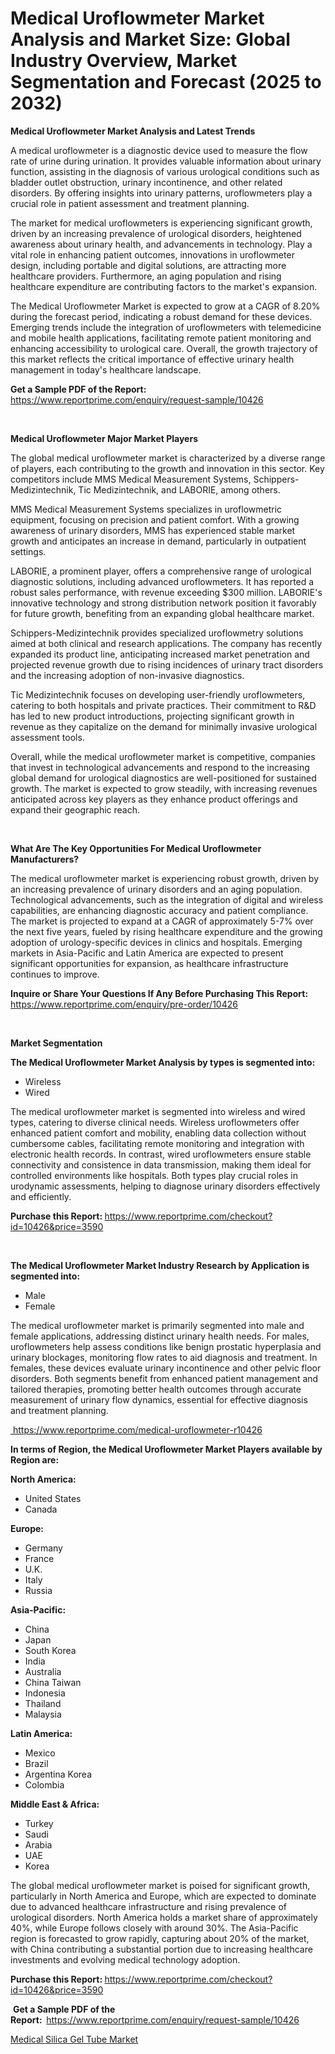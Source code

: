 <p><h1>Medical Uroflowmeter Market Analysis and Market Size: Global Industry Overview, Market Segmentation and Forecast (2025 to 2032)</h1></p><p><strong>Medical Uroflowmeter Market Analysis and Latest Trends</strong></p>
<p><p>A medical uroflowmeter is a diagnostic device used to measure the flow rate of urine during urination. It provides valuable information about urinary function, assisting in the diagnosis of various urological conditions such as bladder outlet obstruction, urinary incontinence, and other related disorders. By offering insights into urinary patterns, uroflowmeters play a crucial role in patient assessment and treatment planning.</p><p>The market for medical uroflowmeters is experiencing significant growth, driven by an increasing prevalence of urological disorders, heightened awareness about urinary health, and advancements in technology. Play a vital role in enhancing patient outcomes, innovations in uroflowmeter design, including portable and digital solutions, are attracting more healthcare providers. Furthermore, an aging population and rising healthcare expenditure are contributing factors to the market's expansion.</p><p>The Medical Uroflowmeter Market is expected to grow at a CAGR of 8.20% during the forecast period, indicating a robust demand for these devices. Emerging trends include the integration of uroflowmeters with telemedicine and mobile health applications, facilitating remote patient monitoring and enhancing accessibility to urological care. Overall, the growth trajectory of this market reflects the critical importance of effective urinary health management in today's healthcare landscape.</p></p>
<p><strong>Get a Sample PDF of the Report:&nbsp;</strong> <a href="https://www.reportprime.com/enquiry/request-sample/10426?utm_campaign=3440&utm_medium=2&utm_source=Github&utm_content=ia&utm_term=20032025&utm_id=medical-uroflowmeter">https://www.reportprime.com/enquiry/request-sample/10426</a></p>
<p>&nbsp;</p>
<p><strong>Medical Uroflowmeter Major Market Players</strong></p>
<p><p>The global medical uroflowmeter market is characterized by a diverse range of players, each contributing to the growth and innovation in this sector. Key competitors include MMS Medical Measurement Systems, Schippers-Medizintechnik, Tic Medizintechnik, and LABORIE, among others. </p><p>MMS Medical Measurement Systems specializes in uroflowmetric equipment, focusing on precision and patient comfort. With a growing awareness of urinary disorders, MMS has experienced stable market growth and anticipates an increase in demand, particularly in outpatient settings.</p><p>LABORIE, a prominent player, offers a comprehensive range of urological diagnostic solutions, including advanced uroflowmeters. It has reported a robust sales performance, with revenue exceeding $300 million. LABORIE's innovative technology and strong distribution network position it favorably for future growth, benefiting from an expanding global healthcare market.</p><p>Schippers-Medizintechnik provides specialized uroflowmetry solutions aimed at both clinical and research applications. The company has recently expanded its product line, anticipating increased market penetration and projected revenue growth due to rising incidences of urinary tract disorders and the increasing adoption of non-invasive diagnostics.</p><p>Tic Medizintechnik focuses on developing user-friendly uroflowmeters, catering to both hospitals and private practices. Their commitment to R&D has led to new product introductions, projecting significant growth in revenue as they capitalize on the demand for minimally invasive urological assessment tools.</p><p>Overall, while the medical uroflowmeter market is competitive, companies that invest in technological advancements and respond to the increasing global demand for urological diagnostics are well-positioned for sustained growth. The market is expected to grow steadily, with increasing revenues anticipated across key players as they enhance product offerings and expand their geographic reach.</p></p>
<p>&nbsp;</p>
<p><strong>What Are The Key Opportunities For Medical Uroflowmeter Manufacturers?</strong></p>
<p><p>The medical uroflowmeter market is experiencing robust growth, driven by an increasing prevalence of urinary disorders and an aging population. Technological advancements, such as the integration of digital and wireless capabilities, are enhancing diagnostic accuracy and patient compliance. The market is projected to expand at a CAGR of approximately 5-7% over the next five years, fueled by rising healthcare expenditure and the growing adoption of urology-specific devices in clinics and hospitals. Emerging markets in Asia-Pacific and Latin America are expected to present significant opportunities for expansion, as healthcare infrastructure continues to improve.</p></p>
<p><strong>Inquire or Share Your Questions If Any Before Purchasing This Report:</strong> <a href="https://www.reportprime.com/enquiry/pre-order/10426?utm_campaign=3440&utm_medium=2&utm_source=Github&utm_content=ia&utm_term=20032025&utm_id=medical-uroflowmeter">https://www.reportprime.com/enquiry/pre-order/10426</a></p>
<p>&nbsp;</p>
<p><strong>Market Segmentation</strong></p>
<p><strong>The Medical Uroflowmeter Market Analysis by types is segmented into:</strong></p>
<p><ul><li>Wireless</li><li>Wired</li></ul></p>
<p><p>The medical uroflowmeter market is segmented into wireless and wired types, catering to diverse clinical needs. Wireless uroflowmeters offer enhanced patient comfort and mobility, enabling data collection without cumbersome cables, facilitating remote monitoring and integration with electronic health records. In contrast, wired uroflowmeters ensure stable connectivity and consistence in data transmission, making them ideal for controlled environments like hospitals. Both types play crucial roles in urodynamic assessments, helping to diagnose urinary disorders effectively and efficiently.</p></p>
<p><strong>Purchase this Report:&nbsp;</strong><a href="https://www.reportprime.com/checkout?id=10426&price=3590&utm_campaign=3440&utm_medium=2&utm_source=Github&utm_content=ia&utm_term=20032025&utm_id=medical-uroflowmeter">https://www.reportprime.com/checkout?id=10426&price=3590</a></p>
<p>&nbsp;</p>
<p><strong>The Medical Uroflowmeter Market Industry Research by Application is segmented into:</strong></p>
<p><ul><li>Male</li><li>Female</li></ul></p>
<p><p>The medical uroflowmeter market is primarily segmented into male and female applications, addressing distinct urinary health needs. For males, uroflowmeters help assess conditions like benign prostatic hyperplasia and urinary blockages, monitoring flow rates to aid diagnosis and treatment. In females, these devices evaluate urinary incontinence and other pelvic floor disorders. Both segments benefit from enhanced patient management and tailored therapies, promoting better health outcomes through accurate measurement of urinary flow dynamics, essential for effective diagnosis and treatment planning.</p></p>
<p><a href="https://www.reportprime.com/medical-uroflowmeter-r10426?utm_campaign=3440&utm_medium=2&utm_source=Github&utm_content=ia&utm_term=20032025&utm_id=medical-uroflowmeter">&nbsp;https://www.reportprime.com/medical-uroflowmeter-r10426</a></p>
<p><strong>In terms of Region, the Medical Uroflowmeter Market Players available by Region are:</strong></p>
<p>
    <p> <strong> North America: </strong>
        <ul>
            <li>United States</li>
            <li>Canada</li>
        </ul>
        </p> 
    <p> <strong> Europe: </strong>
        <ul>
            <li>Germany</li>
            <li>France</li>
            <li>U.K.</li>
            <li>Italy</li>
            <li>Russia</li>
        </ul>
        </p> 
    <p> <strong> Asia-Pacific: </strong>
        <ul>
            <li>China</li>
            <li>Japan</li>
            <li>South Korea</li>
            <li>India</li>
            <li>Australia</li>
            <li>China Taiwan</li>
            <li>Indonesia</li>
            <li>Thailand</li>
            <li>Malaysia</li>
        </ul>
        </p> 
    <p> <strong> Latin America: </strong>
        <ul>
            <li>Mexico</li>
            <li>Brazil</li>
            <li>Argentina Korea</li>
            <li>Colombia</li>
        </ul>
        </p> 
    <p> <strong> Middle East & Africa: </strong>
        <ul>
            <li>Turkey</li>
            <li>Saudi</li>
            <li>Arabia</li>
            <li>UAE</li>
            <li>Korea</li>
        </ul>
    </p>
    </p>
<p><p>The global medical uroflowmeter market is poised for significant growth, particularly in North America and Europe, which are expected to dominate due to advanced healthcare infrastructure and rising prevalence of urological disorders. North America holds a market share of approximately 40%, while Europe follows closely with around 30%. The Asia-Pacific region is forecasted to grow rapidly, capturing about 20% of the market, with China contributing a substantial portion due to increasing healthcare investments and evolving medical technology adoption.</p></p>
<p><strong>Purchase this Report: </strong><a href="https://www.reportprime.com/checkout?id=10426&price=3590&utm_campaign=3440&utm_medium=2&utm_source=Github&utm_content=ia&utm_term=20032025&utm_id=medical-uroflowmeter">https://www.reportprime.com/checkout?id=10426&price=3590</a></p>
<p>&nbsp;<strong>Get a Sample PDF of the Report:&nbsp;&nbsp;</strong><a href="https://www.reportprime.com/enquiry/request-sample/10426?utm_campaign=3440&utm_medium=2&utm_source=Github&utm_content=ia&utm_term=20032025&utm_id=medical-uroflowmeter">https://www.reportprime.com/enquiry/request-sample/10426</a></p>
<p><strong></strong></p>
<p><p><a href="https://github.com/fraryatena85/Market-Research-Report-List-1/blob/main/medical-silica-gel-tube-market.md?utm_campaign=3440&utm_medium=2&utm_source=Github&utm_content=ia&utm_term=20032025&utm_id=medical-uroflowmeter">Medical Silica Gel Tube Market</a></p></p>